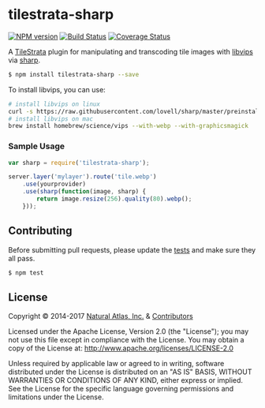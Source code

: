 # tilestrata-sharp
[![NPM version](http://img.shields.io/npm/v/tilestrata-sharp.svg?style=flat)](https://www.npmjs.org/package/tilestrata-sharp)
[![Build Status](https://travis-ci.org/naturalatlas/tilestrata-sharp.svg)](https://travis-ci.org/naturalatlas/tilestrata-sharp)
[![Coverage Status](http://img.shields.io/codecov/c/github/naturalatlas/tilestrata-sharp/master.svg?style=flat)](https://codecov.io/github/naturalatlas/tilestrata-sharp)

A [TileStrata](https://github.com/naturalatlas/tilestrata) plugin for manipulating and transcoding tile images with [libvips](https://github.com/jcupitt/libvips) via [sharp](https://github.com/lovell/sharp).

```sh
$ npm install tilestrata-sharp --save
```

To install libvips, you can use:
```sh
# install libvips on linux
curl -s https://raw.githubusercontent.com/lovell/sharp/master/preinstall.sh | bash -
# install libvips on mac
brew install homebrew/science/vips --with-webp --with-graphicsmagick
```

### Sample Usage

```js
var sharp = require('tilestrata-sharp');

server.layer('mylayer').route('tile.webp')
    .use(yourprovider)
    .use(sharp(function(image, sharp) {
        return image.resize(256).quality(80).webp();
    }));
```

## Contributing

Before submitting pull requests, please update the [tests](test) and make sure they all pass.

```sh
$ npm test
```

## License

Copyright &copy; 2014-2017 [Natural Atlas, Inc.](https://github.com/naturalatlas) & [Contributors](https://github.com/naturalatlas/tilestrata-sharp/graphs/contributors)

Licensed under the Apache License, Version 2.0 (the "License"); you may not use this file except in compliance with the License. You may obtain a copy of the License at: http://www.apache.org/licenses/LICENSE-2.0

Unless required by applicable law or agreed to in writing, software distributed under the License is distributed on an "AS IS" BASIS, WITHOUT WARRANTIES OR CONDITIONS OF ANY KIND, either express or implied. See the License for the specific language governing permissions and limitations under the License.
